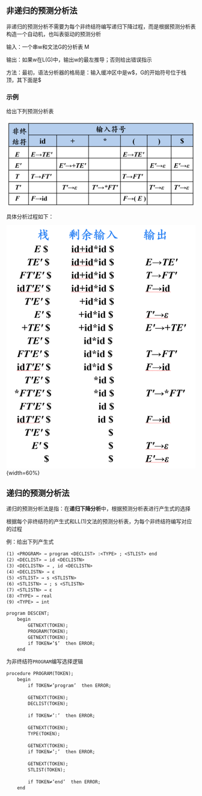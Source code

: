 ## 非递归的预测分析法

非递归的预测分析不需要为每个非终结符编写递归下降过程，而是根据预测分析表构造一个自动机，也叫表驱动的预测分析

输入：一个串w和文法G的分析表 M

输出：如果w在L(G)中，输出w的最左推导；否则给出错误指示

方法：最初，语法分析器的格局是：输入缓冲区中是w$\$$，G的开始符号位于栈顶，其下面是$\$$

### 示例

给出下列预测分析表

![](image-30.png)

具体分析过程如下：

![](image-31.png){width=60%}

## 递归的预测分析法

递归的预测分析法是指：在**递归下降分析**中，根据预测分析表进行产生式的选择

根据每个非终结符的产生式和LL(1)文法的预测分析表，为每个非终结符编写对应的过程

例：给出下列产生式

```
(1) <PROGRAM> → program <DECLIST> :<TYPE> ; <STLIST> end
(2) <DECLIST> → id <DECLISTN>
(3) <DECLISTN> → , id <DECLISTN>
(4) <DECLISTN> → ε
(5) <STLIST> → s <STLISTN>
(6) <STLISTN> → ; s <STLISTN>
(7) <STLISTN> → ε
(8) <TYPE> → real
(9) <TYPE> → int
```

```
program DESCENT;
	begin
        GETNEXT(TOKEN);
        PROGRAM(TOKEN);
        GETNEXT(TOKEN);
        if TOKEN≠’$’  then ERROR;
	end
```

为非终结符`PROGRAM`编写选择逻辑

```
procedure PROGRAM(TOKEN);
	begin
        if TOKEN≠’program’  then ERROR;
        
        GETNEXT(TOKEN);
        DECLIST(TOKEN);
        
        if TOKEN≠’:’  then ERROR;
        
        GETNEXT(TOKEN);
        TYPE(TOKEN);
        
        GETNEXT(TOKEN);
        if TOKEN≠’;’  then ERROR;
        
        GETNEXT(TOKEN);
        STLIST(TOKEN);
        
        if TOKEN≠’end’  then ERROR;
	end	 	
```